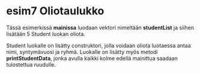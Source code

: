 # esim7 Oliotaulukko

Tässä esimerkissä **mainissa** luodaan vektori nimeltään **studentList** ja siihen lisätään 5 Student luokan oliota.

Student luokalle on lisätty construktori, jolla voidaan oliota luotaessa antaa nimi, syntymävuosi ja ryhmä.
Luokalle on lisätty myös metodi **printStudentData**, jonka avulla kaikki kolme edellä mainittua saadaan tulostettua ruudulle.